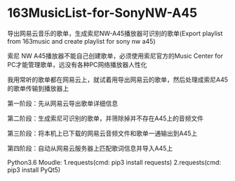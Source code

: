 # 163MusicList-for-SonyNW-A45

导出网易云音乐的歌单，生成索尼NW-A45播放器可识别的歌单(Export playlist from 163music and create playlist for sony nw a45)

索尼 NW A45播放器不能自己创建歌单，必须使用索尼官方的Music Center for PC才能管理歌单，远没有各种PC网络播放器人性化

我用常听的歌单都在网易云上，就试着用导出网易云的歌单，然后处理成索尼A45的歌单传输到播放器上
 
 
第一阶段：先从网易云导出歌单详细信息

第二阶段：生成索尼可识别的歌单，并筛除掉并不存在A45上的音频文件

第三阶段：将本机上已下载的网易云音频文件和歌单一通输出到A45上

第四阶段：自动从网易云服务器上匹配歌词信息并导入A45上


Python3.6
Moudle:
1.requests(cmd: pip3 install requests)
2.requests(cmd: pip3 install PyQt5)
